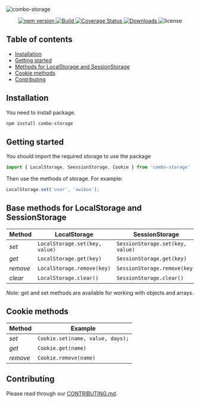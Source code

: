 ![combo-storage](https://repository-images.githubusercontent.com/228675568/0c2f3900-2426-11ea-91c3-ce97fdf2164c)

<p align="center">
    <a href="https://www.npmjs.com/package/combo-storage">
        <img src="https://img.shields.io/npm/v/combo-storage" alt="npm version">
    </a>
    <a href="https://travis-ci.org/awibox/combo-storage">
        <img src='https://travis-ci.org/awibox/combo-storage.svg?branch=master' alt='Build' />
    </a>
    <a href='https://coveralls.io/github/awibox/combo-storage?branch=master'>
        <img src='https://coveralls.io/repos/github/awibox/combo-storage/badge.svg?branch=master' alt='Coverage Status' />
    </a>
    <a href="https://www.npmjs.com/package/combo-storage">
        <img src="https://img.shields.io/npm/dm/combo-storage" alt="Downloads">
    </a>
    <img src="https://img.shields.io/github/license/awibox/combo-storage" alt="license">
</p>

## Table of contents
* [Installation](#installation)
* [Getting started](#gettingstarted)
* [Methods for LocalStorage and SessionStorage](#basemetnods)
* [Cookie methods](#cookie)
* [Contributing](#contributing)

<a name="installation"></a>
## Installation
You need to install package.
```bash
npm install combo-storage
```

<a name="gettingstarted"></a>
## Getting started
You should import the required storage to use the package
```js
import { LocalStorage, SeessionStorage, Cookie } from 'combo-storage'
```
Then use the methods of storage. For example:
```js
LocalStorage.set('user', 'awibox');
```

<a name="basemetnods"></a>
## Base methods for LocalStorage and SessionStorage
|Method|LocalStorage|SessionStorage
|------|------------|--------------|
|*set*|```LocalStorage.set(key, value)```|```SessionStorage.set(key, value)```|
|*get*|```LocalStorage.get(key)```|```SessionStorage.get(key)```|
|*remove*|```LocalStorage.remove(key)```|```SessionStorage.remove(key)```|
|*сlear*|```LocalStorage.clear()```|```SessionStorage.clear()```|

*Note:* get and set methods are available for working with objects and arrays.


<a name="cookie"></a>
## Cookie methods
|Method|Example|
|------|------------|
|*set*|```Cookie.set(name, value, days);```|
|*get*|```Cookie.get(name)```|
|*remove*|```Cookie.remove(name)```|

<a name="contributing"></a>
## Contributing
Please read through our [CONTRIBUTING.md](/.github/CONTRIBUTING.md).
